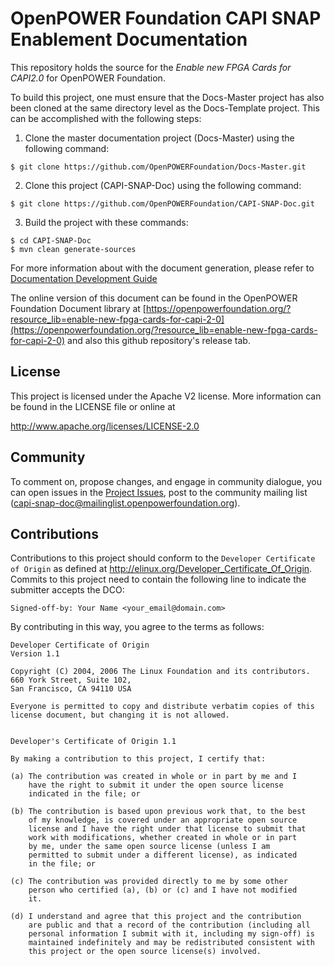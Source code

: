 # OpenPOWER Foundation CAPI SNAP Enablement Documentation
This repository holds the source for the *Enable new FPGA Cards for CAPI2.0*
for OpenPOWER Foundation. 

To build this project, one must ensure that the Docs-Master project has
also been cloned at the same directory level as the Docs-Template project.
This can be accomplished with the following steps:

1. Clone the master documentation project (Docs-Master) using the following command:

  ```
  $ git clone https://github.com/OpenPOWERFoundation/Docs-Master.git
  ```
  
2. Clone this project (CAPI-SNAP-Doc) using the following command:

  ```
  $ git clone https://github.com/OpenPOWERFoundation/CAPI-SNAP-Doc.git
  ```
  
3. Build the project with these commands:
  ```
  $ cd CAPI-SNAP-Doc
  $ mvn clean generate-sources
  ```

For more information about with the document generation, please refer to [Documentation Development Guide](https://openpowerfoundation.org/?resource_lib=openpower-foundation-documentation-development-guide)

The online version of this document can be found in the OpenPOWER Foundation
Document library at [https://openpowerfoundation.org/?resource_lib=enable-new-fpga-cards-for-capi-2-0](https://openpowerfoundation.org/?resource_lib=enable-new-fpga-cards-for-capi-2-0) and also this github repository's release tab.   


## License
This project is licensed under the Apache V2 license.  More information
can be found in the LICENSE file or online at

  http://www.apache.org/licenses/LICENSE-2.0

## Community
To comment on, propose changes, and engage in community dialogue, you can open issues 
in the [Project Issues](https://github.com/OpenPOWERFoundation/CAPI-SNAP-Doc/issues), post to
the community mailing list \([capi-snap-doc@mailinglist.openpowerfoundation.org](mailto://capi-snap-doc@mailinglist.openpowerfoundation.org)\).

## Contributions
Contributions to this project should conform to the `Developer Certificate
of Origin` as defined at http://elinux.org/Developer_Certificate_Of_Origin.
Commits to this project need to contain the following line to indicate
the submitter accepts the DCO:
```
Signed-off-by: Your Name <your_email@domain.com>
```
By contributing in this way, you agree to the terms as follows:
```
Developer Certificate of Origin
Version 1.1

Copyright (C) 2004, 2006 The Linux Foundation and its contributors.
660 York Street, Suite 102,
San Francisco, CA 94110 USA

Everyone is permitted to copy and distribute verbatim copies of this
license document, but changing it is not allowed.


Developer's Certificate of Origin 1.1

By making a contribution to this project, I certify that:

(a) The contribution was created in whole or in part by me and I
    have the right to submit it under the open source license
    indicated in the file; or

(b) The contribution is based upon previous work that, to the best
    of my knowledge, is covered under an appropriate open source
    license and I have the right under that license to submit that
    work with modifications, whether created in whole or in part
    by me, under the same open source license (unless I am
    permitted to submit under a different license), as indicated
    in the file; or

(c) The contribution was provided directly to me by some other
    person who certified (a), (b) or (c) and I have not modified
    it.

(d) I understand and agree that this project and the contribution
    are public and that a record of the contribution (including all
    personal information I submit with it, including my sign-off) is
    maintained indefinitely and may be redistributed consistent with
    this project or the open source license(s) involved.
```


